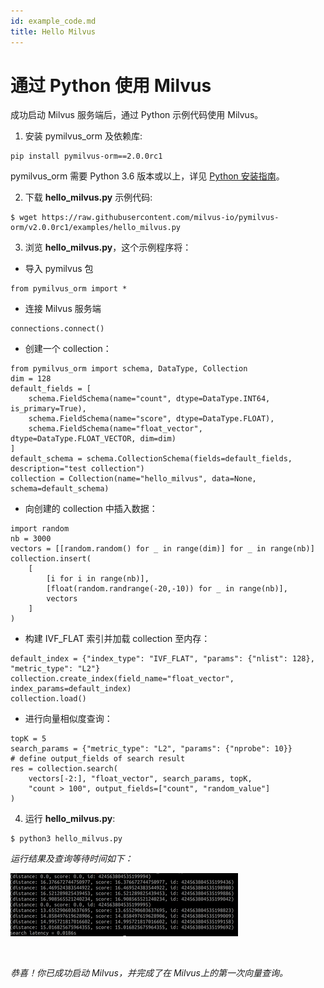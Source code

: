 ```yaml
---
id: example_code.md
title: Hello Milvus
---
```


# 通过 Python 使用 Milvus

成功启动 Milvus 服务端后，通过 Python 示例代码使用 Milvus。

1. 安装 pymilvus_orm 及依赖库:
```
pip install pymilvus-orm==2.0.0rc1
```

<div class="alert note">
pymilvus_orm 需要 Python 3.6 版本或以上，详见 <a href="https://wiki.python.org/moin/BeginnersGuide/Download">Python 安装指南</a>。
</div>


2. 下载 **hello_milvus.py** 示例代码:
```
$ wget https://raw.githubusercontent.com/milvus-io/pymilvus-orm/v2.0.0rc1/examples/hello_milvus.py
```
3. 浏览 **hello_milvus.py**，这个示例程序将：
- 导入 pymilvus 包
```
from pymilvus_orm import *
```

- 连接 Milvus 服务端
```
connections.connect()
```

- 创建一个 collection：
```
from pymilvus_orm import schema, DataType, Collection
dim = 128
default_fields = [
    schema.FieldSchema(name="count", dtype=DataType.INT64, is_primary=True),
    schema.FieldSchema(name="score", dtype=DataType.FLOAT),
    schema.FieldSchema(name="float_vector", dtype=DataType.FLOAT_VECTOR, dim=dim)
]
default_schema = schema.CollectionSchema(fields=default_fields, description="test collection")
collection = Collection(name="hello_milvus", data=None, schema=default_schema)
```
- 向创建的 collection 中插入数据：
```
import random
nb = 3000
vectors = [[random.random() for _ in range(dim)] for _ in range(nb)]
collection.insert(
    [
        [i for i in range(nb)],
        [float(random.randrange(-20,-10)) for _ in range(nb)],
        vectors
    ]
)
```
- 构建 IVF_FLAT 索引并加载 collection 至内存：
```
default_index = {"index_type": "IVF_FLAT", "params": {"nlist": 128}, "metric_type": "L2"}
collection.create_index(field_name="float_vector", index_params=default_index)
collection.load()
```

- 进行向量相似度查询：
```
topK = 5
search_params = {"metric_type": "L2", "params": {"nprobe": 10}}
# define output_fields of search result
res = collection.search(
    vectors[-2:], "float_vector", search_params, topK,
    "count > 100", output_fields=["count", "random_value"]
)
```

4. 运行 **hello_milvus.py**:
```
$ python3 hello_milvus.py
```
*运行结果及查询等待时间如下：*

![Returned results](../../../assets/returned_results.png)


<br/>


*恭喜！你已成功启动 Milvus，并完成了在 Milvus上的第一次向量查询。*
